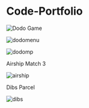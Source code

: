 # Code-Portfolio

![Dodo Game](https://github.com/Max1t/Code-Portfolio/tree/main/Code%20Examples/DodoGame)

![dodomenu](https://user-images.githubusercontent.com/36257728/212485561-6c6a4428-1066-4953-9aa9-2bbaba06b5d3.png)

![dodomp](https://user-images.githubusercontent.com/36257728/212485555-08d42857-ffc9-4a77-8ed5-8129c51c34d8.png)


Airship Match 3

![airship](https://user-images.githubusercontent.com/36257728/212485569-740dc8e9-c327-4d54-8604-c650c876b049.png)

Dibs Parcel

![dibs](https://user-images.githubusercontent.com/36257728/212485577-cb7ca25c-985a-43e7-9b18-ca16edcf947c.png)


